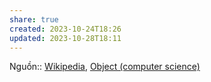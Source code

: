```yaml
---
share: true
created: 2023-10-24T18:26
updated: 2023-10-28T18:11
---
```

Nguồn:: [Wikipedia](./Wikipedia.md#), [Object (computer science)](https://en.wikipedia.org/wiki/Object_(computer_science))
